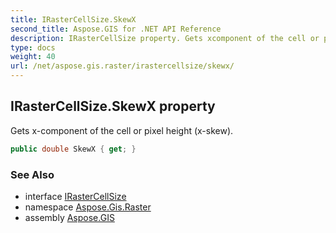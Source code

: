 ```yaml
---
title: IRasterCellSize.SkewX
second_title: Aspose.GIS for .NET API Reference
description: IRasterCellSize property. Gets xcomponent of the cell or pixel height xskew
type: docs
weight: 40
url: /net/aspose.gis.raster/irastercellsize/skewx/
---
```

## IRasterCellSize.SkewX property

Gets x-component of the cell or pixel height (x-skew).

```csharp
public double SkewX { get; }
```

### See Also

* interface [IRasterCellSize](../)
* namespace [Aspose.Gis.Raster](../../irastercellsize/)
* assembly [Aspose.GIS](../../../)


